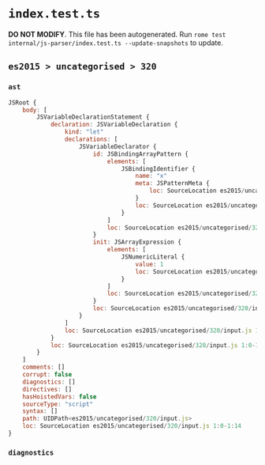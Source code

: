 # `index.test.ts`

**DO NOT MODIFY**. This file has been autogenerated. Run `rome test internal/js-parser/index.test.ts --update-snapshots` to update.

## `es2015 > uncategorised > 320`

### `ast`

```javascript
JSRoot {
	body: [
		JSVariableDeclarationStatement {
			declaration: JSVariableDeclaration {
				kind: "let"
				declarations: [
					JSVariableDeclarator {
						id: JSBindingArrayPattern {
							elements: [
								JSBindingIdentifier {
									name: "x"
									meta: JSPatternMeta {
										loc: SourceLocation es2015/uncategorised/320/input.js 1:5-1:6
									}
									loc: SourceLocation es2015/uncategorised/320/input.js 1:5-1:6 (x)
								}
							]
							loc: SourceLocation es2015/uncategorised/320/input.js 1:4-1:8
						}
						init: JSArrayExpression {
							elements: [
								JSNumericLiteral {
									value: 1
									loc: SourceLocation es2015/uncategorised/320/input.js 1:12-1:13
								}
							]
							loc: SourceLocation es2015/uncategorised/320/input.js 1:11-1:14
						}
						loc: SourceLocation es2015/uncategorised/320/input.js 1:4-1:14
					}
				]
				loc: SourceLocation es2015/uncategorised/320/input.js 1:0-1:14
			}
			loc: SourceLocation es2015/uncategorised/320/input.js 1:0-1:14
		}
	]
	comments: []
	corrupt: false
	diagnostics: []
	directives: []
	hasHoistedVars: false
	sourceType: "script"
	syntax: []
	path: UIDPath<es2015/uncategorised/320/input.js>
	loc: SourceLocation es2015/uncategorised/320/input.js 1:0-1:14
}
```

### `diagnostics`

```

```
